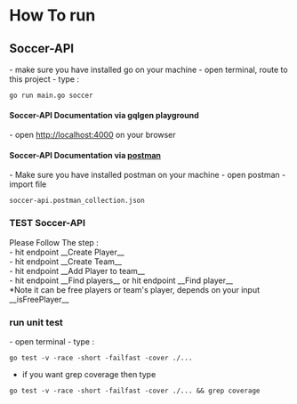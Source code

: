 <h1>How To run</h1>

<h2>Soccer-API</h2>
- make sure you have installed go on your machine
-  open terminal, route to this project
- type : <br />

```
go run main.go soccer
```

<h4>Soccer-API Documentation via gqlgen playground</h4>
- open <a href="http://localhost:4000">http://localhost:4000</a> on your browser

<h4>Soccer-API Documentation via <a href="https://www.postman.com/downloads/">postman</a>  </h4>
- Make sure you have installed postman on your machine
- open postman
- import file  <br />

```
soccer-api.postman_collection.json
```

<h3>TEST Soccer-API</h3>
Please Follow The step : <br />
- hit endpoint __Create Player__  <br />
- hit endpoint __Create Team__ <br />
- hit endpoint __Add Player to team__ <br />
- hit endpoint __Find players__ or hit endpoint __Find player__   <br />
    *Note it can be free players or team's player, depends on your input __isFreePlayer__

<h3>run unit test</h3>
- open terminal
- type : 

```
go test -v -race -short -failfast -cover ./...
```

- if you want grep coverage then type

```
go test -v -race -short -failfast -cover ./... && grep coverage
```